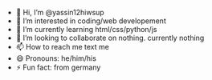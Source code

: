 - 👋 Hi, I’m @yassin12hiwsup
- 👀 I’m interested in coding/web developement 
- 🌱 I’m currently learning html/css/python/js 
- 💞️ I’m looking to collaborate on nothing. currently nothing
- 📫 How to reach me text me
- 😄 Pronouns: he/him/his
- ⚡ Fun fact: from germany

<!---
yassin12hiwsup/yassin12hiwsup is a ✨ special ✨ repository because its `README.md` (this file) appears on your GitHub profile.
You can click the Preview link to take a look at your changes.
--->
